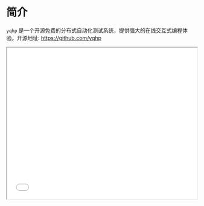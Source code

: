 # 简介

`yqhp` 是一个开源免费的分布式自动化测试系统，提供强大的在线交互式编程体验。开源地址: https://github.com/yqhp

<iframe src="//player.bilibili.com/player.html?bvid=BV1V14y1Q7Pd&page=1" allowfullscreen="true" width="100%" height="400px" />

## 自动化支持

- Android/iOS 自动化 (appium)
- Web 自动化 (selenium)
- 接口自动化 (rest-assured)
- ...

## 入门指南（视频）

[点击查看(bilibili)](https://www.bilibili.com/list/435301370?sid=3463608&desc=1&oid=784557369&bvid=BV1V14y1Q7Pd)

## QQ 交流群

![An image](/yqhp-qq-qun.jpg)
